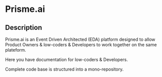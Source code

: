 # Prisme.ai

## Description

Prisme.ai is an Event Driven Architected (EDA) platform designed to allow Product Owners & low-coders & Developers to work together on the same plateform. 

Here you have documentation for low-coders & Developers. 

Complete code base is structured into a mono-repository.
